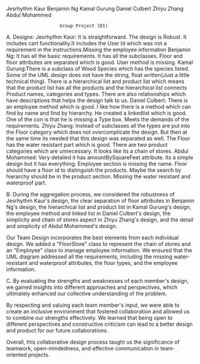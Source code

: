 Jesrhythm Kaur
Benjamin Ng
Kamal Gurung
Daniel Culbert
Zhiyu Zhang
Abdul Mohammed

                        Group Project (D1)
A. Designs:
Jesrhythm Kaur: It is straightforward. The design is Robust. It includes cart functionality.It includes the User Id which was not a requirement in the instructions.Missing the employee information
Benjamin Ng: It has all the basic requirements. It has all the subclasses. Floor and floor attributes are separated which is good. User method is missing.
Kamal Gurung:There is a subclass of Wood Species which has the species listed. Some of the UML design does not  have the string, float written(Just a little technical thing). There is a hierarchical list and product list which means that the product list has all the products and the hierarchical list connects Product names, categories and types. There are also relationships which have descriptions that helps the design talk to us.
Daniel Culbert: There is an employee method which is good. I like how there is a method which can find by name and find by hierarchy. He created a linkedlist which is good. One of the con is that he is missing a Type box. Meets the demands of the requirements.
Zhiyu Zhang: Instead of subclasses all the types are put into the Floor category which does not overcomplicate the design. But then at the same time its needed that this design was separated as well. The Floor has the water resistant part which is good. There are two product categories which are unnecessary. It looks like its a chain of stores. 
Abdul Mohammed: Very detailed it has amountBySquareFeet attribute. Its a simple design but it has everything. Employee section is missing the name. Floor should have a floor id to distinguish the products. Maybe the search by hierarchy should be in the product section. Missing the water resistant and waterproof part.

B.
During the aggregation process, we considered the robustness of Jesrhythm Kaur's design, the clear separation of floor attributes in Benjamin Ng's design, the hierarchical list and product list in Kamal Gurung's design, the employee method and linked list in Daniel Culbert's design, the simplicity and chain of stores aspect in Zhiyu Zhang's design, and the detail and simplicity of Abdul Mohammed's design.

Our Team Design incorporates the best elements from each individual design. We added a "FloorStore" class to represent the chain of stores and an "Employee" class to manage employee information. We ensured that the UML diagram addressed all the requirements, including the missing water-resistant and waterproof attributes, the floor types, and the employee information.

C. 
By evaluating the strengths and weaknesses of each member's design, we gained insights into different approaches and perspectives, which ultimately enhanced our collective understanding of the problem.

By respecting and valuing each team member's input, we were able to create an inclusive environment that fostered collaboration and allowed us to combine our strengths effectively. We learned that being open to different perspectives and constructive criticism can lead to a better design and product for our future collaborations. 

Overall, this collaborative design process taught us the significance of teamwork, open-mindedness, and effective communication in team-oriented projects.
